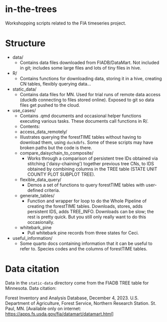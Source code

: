 # in-the-trees

Workshopping scripts related to the FIA timeseries project.


# Structure

- data/
  - Contains data files downloaded from FIADB/DataMart. Not included in git; includes some large files and lots of tiny files in hive.
- R/
  - Contains functions for downloading data, storing it in a hive, creating CN tables, flexibly querying data...
- static_data/
  - Contains data files for MN. Used for trial runs of remote data access (duckdb connecting to files stored online). Exposed to git so data files get pushed to the cloud.
- use_cases/
  - Contains .qmd documents and occasional helper functions executing various tasks. These documents call functions in R/.
  - Contents:
  -  access_data_remotely/
    - Illustrates querying the forestTIME tables without having to download them, using `duckdbfs`. Some of these scripts may have broken paths but the code is there.
  - compare_daisychain_to_composite/
    - Works through a comparison of persistent tree IDs obtained via stitching ('daisy-chaining') together previous tree CNs, to IDS obtained by combining columns in the TREE table (STATE UNIT COUNTY PLOT SUBPLOT TREE). 
  - flexible_data_query/
    - Demos a set of functions to query forestTIME tables with user-defined criteria.
  - generate_tables/
    - Function and wrapper for loop to do the Whole Pipeline of creating the forestTIME tables. Downloads, stores, adds persistent IDS, adds TREE_INFO. Downloads can be slow; the rest is pretty quick. But you still only really want to do this occasionally.
  - whitebark_pine
    - Pull whitebark pine records from three states for Ceci.
- useful_information/
  - Some quarto docs containing information that it can be useful to refer to. Species codes and the columns of forestTIME tables.
    

# Data citation

Data in the `static-data` directory come from the FIADB TREE table for Minnesota. Data citation:

Forest Inventory and Analysis Database, December 4, 2023. U.S. Department of Agriculture, Forest Service, Northern Research Station. St. Paul, MN. [Available only on internet: https://apps.fs.usda.gov/fia/datamart/datamart.html] 

